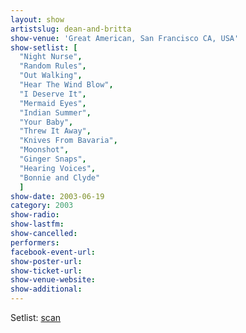 ```yaml
---
layout: show
artistslug: dean-and-britta
show-venue: 'Great American, San Francisco CA, USA'
show-setlist: [
  "Night Nurse",
  "Random Rules",
  "Out Walking",
  "Hear The Wind Blow",
  "I Deserve It",
  "Mermaid Eyes",
  "Indian Summer",
  "Your Baby",
  "Threw It Away",
  "Knives From Bavaria",
  "Moonshot",
  "Ginger Snaps",
  "Hearing Voices",
  "Bonnie and Clyde"
  ]
show-date: 2003-06-19
category: 2003
show-radio: 
show-lastfm: 
show-cancelled: 
performers: 
facebook-event-url: 
show-poster-url: 
show-ticket-url: 
show-venue-website: 
show-additional: 
---
```


Setlist: <a href="http://www.ifpthendirt.com/setlists/db6.19.03.html">scan</a>